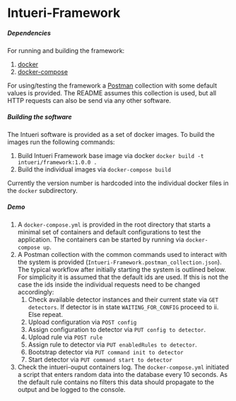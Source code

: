 # Intueri-Framework

##### Dependencies

For running and building the framework:
1. [docker](https://www.docker.com/)
2. [docker-compose](https://docs.docker.com/compose/)

For using/testing the framework a [Postman](https://www.getpostman.com/) collection with some default values is provided. The README assumes this collection is used, but all HTTP requests can also be send via any other software.

##### Building the software

The Intueri software is provided as a set of docker images. To build the images run the following commands:

1. Build Intueri Framework base image via docker `docker build -t intueri/framework:1.0.0 .`
2. Build the individual images via `docker-compose build`

Currently the version number is hardcoded into the individual docker files in the `docker` subdirectory. 

##### Demo

1. A `docker-compose.yml` is provided in the root directory that starts a minimal set of containers and default configurations to test the application. The containers can be started by running via `docker-compose up`.
2. A Postman collection with the common commands used to interact with the system is provided (`Intueri-Framework.postman_collection.json`). The typical workflow after initially starting the system is outlined below. For simplicity it is assumed that the default ids are used. If this is not the case the ids inside the individual requests need to be changed accordingly:
	1. Check available detector instances and their current state via `GET detectors`. If detector is in state `WAITING_FOR_CONFIG` proceed to ii. Else repeat.
	2. Upload configuration via `POST config`
	3. Assign configuration to detector via `PUT config to detector`.
	2. Upload rule via `POST rule`
	3. Assign rule to detector via `PUT enabledRules to detector`.
	4. Bootstrap detector via `PUT command init to detector`
	4. Start detector via `PUT command start to detector`
3. Check the intueri-ouput containers log. The `docker-compose.yml` initiated a script that enters random data into the database every 10 seconds. As the default rule contains no filters this data should propagate to the output and be logged to the console.
